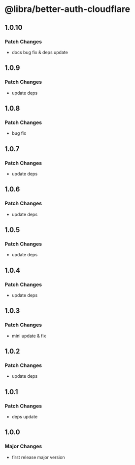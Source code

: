 # @libra/better-auth-cloudflare

## 1.0.10

### Patch Changes

- docs bug fix & deps update

## 1.0.9

### Patch Changes

- update deps

## 1.0.8

### Patch Changes

- bug fix

## 1.0.7

### Patch Changes

- update deps

## 1.0.6

### Patch Changes

- update deps

## 1.0.5

### Patch Changes

- update deps

## 1.0.4

### Patch Changes

- update deps

## 1.0.3

### Patch Changes

- mini update & fix

## 1.0.2

### Patch Changes

- update deps

## 1.0.1

### Patch Changes

- deps update

## 1.0.0

### Major Changes

- first release major version
